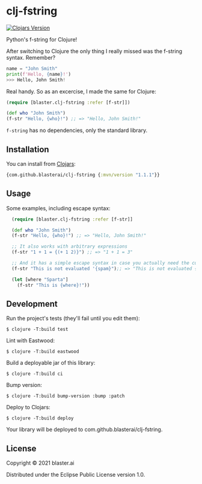 # clj-fstring
[![Clojars Version](https://img.shields.io/clojars/v/com.github.blasterai/clj-fstring)](https://clojars.org/com.github.blasterai/clj-fstring)

Python's f-string for Clojure!

After switching to Clojure the only thing I really missed was the f-string syntax. Remember?

```python
name = "John Smith"
print(f'Hello, {name}!')
>>> Hello, John Smith!
```

Real handy. So as an excercise, I made the same for Clojure:

```clojure
(require [blaster.clj-fstring :refer [f-str]])

(def who "John Smith")
(f-str "Hello, {who}!") ;; => "Hello, John Smith!"
```

`f-string` has no dependencies, only the standard library.

## Installation

You can install from [Clojars](https://clojars.org/com.github.blasterai/clj-fstring):


```clojure
{com.github.blasterai/clj-fstring {:mvn/version "1.1.1"}}
```

## Usage

Some examples, including escape syntax:

```clojure
  (require [blaster.clj-fstring :refer [f-str]]

  (def who "John Smith")
  (f-str "Hello, {who}!") ;; => "Hello, John Smith!"

  ;; It also works with arbitrary expressions
  (f-str "1 + 1 = {(+ 1 2)}") ;; => "1 + 1 = 3"

  ;; And it has a simple escape syntax in case you actually need the curly brackets
  (f-str "This is not evaluated '{spam}");; => "This is not evaluated {spam}"

  (let [where "Sparta"]
    (f-str "This is {where}!"))
```

## Development

Run the project's tests (they'll fail until you edit them):

    $ clojure -T:build test

Lint with Eastwood:

    $ clojure -T:build eastwood

Build a deployable jar of this library:

    $ clojure -T:build ci

Bump version:

    $ clojure -T:build bump-version :bump :patch

Deploy to Clojars:

    $ clojure -T:build deploy

Your library will be deployed to com.github.blasterai/clj-fstring.


## License

Copyright © 2021 blaster.ai

Distributed under the Eclipse Public License version 1.0.
